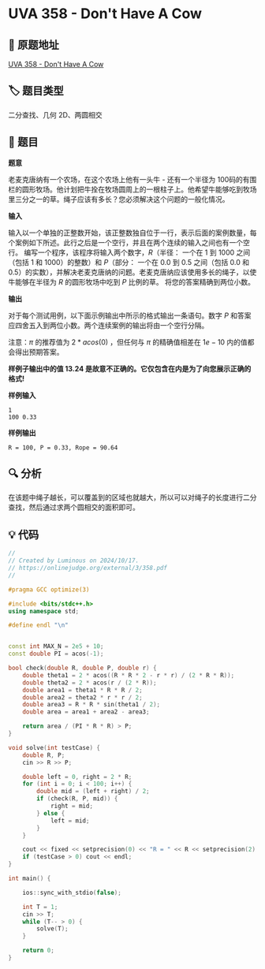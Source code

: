 # UVA 358 - Don't Have A Cow

## 🚀 原题地址

[UVA 358 - Don't Have A Cow](https://onlinejudge.org/external/3/358.pdf)

## 🏷️ 题目类型

二分查找、几何 2D、两圆相交

## 📜 题目

**题意**

老麦克唐纳有一个农场，在这个农场上他有一头牛 - 还有一个半径为 $100$码的有围栏的圆形牧场。他计划把牛拴在牧场圆周上的一根柱子上。他希望牛能够吃到牧场
里三分之一的草。绳子应该有多长？您必须解决这个问题的一般化情况。

**输入**

输入以一个单独的正整数开始，该正整数独自位于一行，表示后面的案例数量，每个案例如下所述。此行之后是一个空行，并且在两个连续的输入之间也有一个空行。
编写一个程序，该程序将输入两个数字，$R$（半径： 一个在 $1$ 到 $1000$ 之间（包括 $1$ 和 $1000$）的整数）和 $P$（部分： 一个在 $0.0$ 到 $0.5$
之间（包括 $0.0$ 和 $0.5$）的实数），并解决老麦克唐纳的问题。老麦克唐纳应该使用多长的绳子，以使牛能够在半径为 $R$ 的圆形牧场中吃到 $P$ 比例的草。
将您的答案精确到两位小数。

**输出**

对于每个测试用例，以下面示例输出中所示的格式输出一条语句。数字 $P$ 和答案应四舍五入到两位小数。两个连续案例的输出将由一个空行分隔。

注意：$π$ 的推荐值为 $2 * acos(0)$ ，但任何与 $π$ 的精确值相差在 $1e-10$ 内的值都会得出预期答案。

**样例子输出中的值 $13.24$ 是故意不正确的。它仅包含在内是为了向您展示正确的格式!**

**样例输入**

```text
1
100 0.33
```

**样例输出**

```text
R = 100, P = 0.33, Rope = 90.64
```

## 🔍 分析

在该题中绳子越长，可以覆盖到的区域也就越大，所以可以对绳子的长度进行二分查找，然后通过求两个圆相交的面积即可。

## 💡 代码

```C++
//
// Created by Luminous on 2024/10/17.
// https://onlinejudge.org/external/3/358.pdf
//

#pragma GCC optimize(3)

#include <bits/stdc++.h>
using namespace std;

#define endl "\n"


const int MAX_N = 2e5 + 10;
const double PI = acos(-1);

bool check(double R, double P, double r) {
    double theta1 = 2 * acos((R * R * 2 - r * r) / (2 * R * R));
    double theta2 = 2 * acos(r / (2 * R));
    double area1 = theta1 * R * R / 2;
    double area2 = theta2 * r * r / 2;
    double area3 = R * R * sin(theta1 / 2);
    double area = area1 + area2 - area3;

    return area / (PI * R * R) > P;
}

void solve(int testCase) {
    double R, P;
    cin >> R >> P;

    double left = 0, right = 2 * R;
    for (int i = 0; i < 100; i++) {
        double mid = (left + right) / 2;
        if (check(R, P, mid)) {
            right = mid;
        } else {
            left = mid;
        }
    }

    cout << fixed << setprecision(0) << "R = " << R << setprecision(2) << ", P = " << P << ", Rope = " << right << endl;
    if (testCase > 0) cout << endl;
}

int main() {

    ios::sync_with_stdio(false);

    int T = 1;
    cin >> T;
    while (T-- > 0) {
        solve(T);
    }

    return 0;
}
```